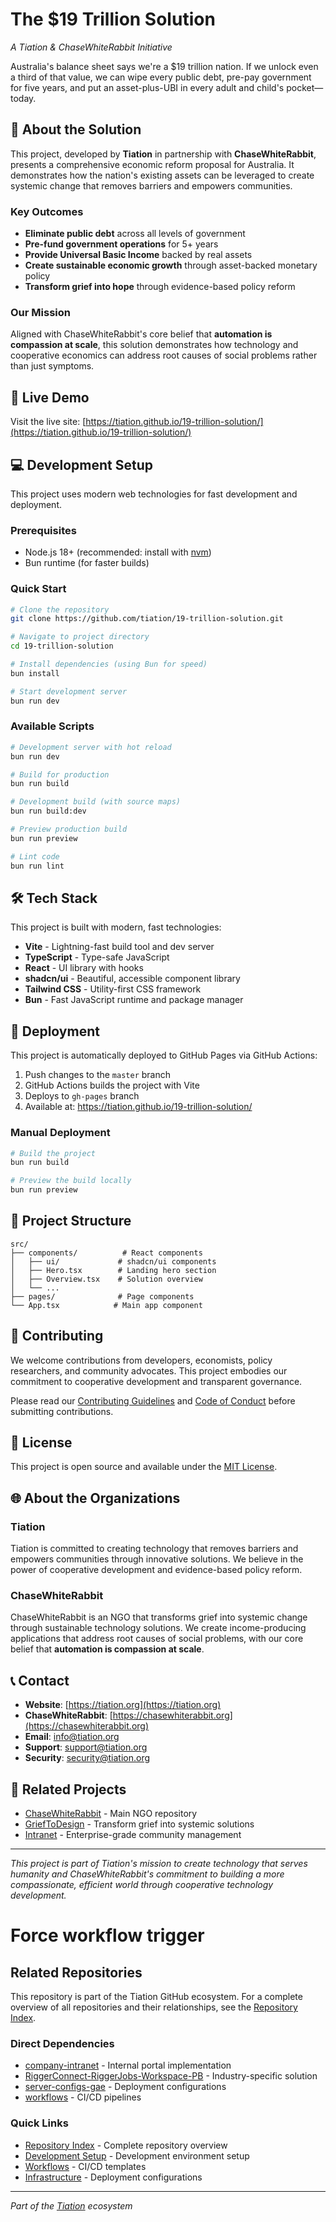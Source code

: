 # The $19 Trillion Solution

*A Tiation & ChaseWhiteRabbit Initiative*

Australia's balance sheet says we're a $19 trillion nation. If we unlock even a third of that value, we can wipe every public debt, pre-pay government for five years, and put an asset-plus-UBI in every adult and child's pocket—today.

## 🌟 About the Solution

This project, developed by **Tiation** in partnership with **ChaseWhiteRabbit**, presents a comprehensive economic reform proposal for Australia. It demonstrates how the nation's existing assets can be leveraged to create systemic change that removes barriers and empowers communities.

### Key Outcomes

- **Eliminate public debt** across all levels of government
- **Pre-fund government operations** for 5+ years  
- **Provide Universal Basic Income** backed by real assets
- **Create sustainable economic growth** through asset-backed monetary policy
- **Transform grief into hope** through evidence-based policy reform

### Our Mission

Aligned with ChaseWhiteRabbit's core belief that **automation is compassion at scale**, this solution demonstrates how technology and cooperative economics can address root causes of social problems rather than just symptoms.

## 🚀 Live Demo

Visit the live site: [https://tiation.github.io/19-trillion-solution/](https://tiation.github.io/19-trillion-solution/)

## 💻 Development Setup

This project uses modern web technologies for fast development and deployment.

### Prerequisites

- Node.js 18+ (recommended: install with [nvm](https://github.com/nvm-sh/nvm#installing-and-updating))
- Bun runtime (for faster builds)

### Quick Start

```bash
# Clone the repository
git clone https://github.com/tiation/19-trillion-solution.git

# Navigate to project directory
cd 19-trillion-solution

# Install dependencies (using Bun for speed)
bun install

# Start development server
bun run dev
```

### Available Scripts

```bash
# Development server with hot reload
bun run dev

# Build for production
bun run build

# Development build (with source maps)
bun run build:dev

# Preview production build
bun run preview

# Lint code
bun run lint
```

## 🛠️ Tech Stack

This project is built with modern, fast technologies:

- **Vite** - Lightning-fast build tool and dev server
- **TypeScript** - Type-safe JavaScript
- **React** - UI library with hooks
- **shadcn/ui** - Beautiful, accessible component library
- **Tailwind CSS** - Utility-first CSS framework
- **Bun** - Fast JavaScript runtime and package manager

## 🚀 Deployment

This project is automatically deployed to GitHub Pages via GitHub Actions:

1. Push changes to the `master` branch
2. GitHub Actions builds the project with Vite
3. Deploys to `gh-pages` branch
4. Available at: https://tiation.github.io/19-trillion-solution/

### Manual Deployment

```bash
# Build the project
bun run build

# Preview the build locally
bun run preview
```

## 📖 Project Structure

```
src/
├── components/          # React components
│   ├── ui/             # shadcn/ui components
│   ├── Hero.tsx        # Landing hero section
│   ├── Overview.tsx    # Solution overview
│   └── ...
├── pages/              # Page components
└── App.tsx            # Main app component
```

## 🤝 Contributing

We welcome contributions from developers, economists, policy researchers, and community advocates. This project embodies our commitment to cooperative development and transparent governance.

Please read our [Contributing Guidelines](CONTRIBUTING.md) and [Code of Conduct](CODE_OF_CONDUCT.md) before submitting contributions.

## 📄 License

This project is open source and available under the [MIT License](LICENSE).

## 🌐 About the Organizations

### Tiation

Tiation is committed to creating technology that removes barriers and empowers communities through innovative solutions. We believe in the power of cooperative development and evidence-based policy reform.

### ChaseWhiteRabbit

ChaseWhiteRabbit is an NGO that transforms grief into systemic change through sustainable technology solutions. We create income-producing applications that address root causes of social problems, with our core belief that **automation is compassion at scale**.

## 📞 Contact

- **Website**: [https://tiation.org](https://tiation.org)
- **ChaseWhiteRabbit**: [https://chasewhiterabbit.org](https://chasewhiterabbit.org)
- **Email**: info@tiation.org
- **Support**: support@tiation.org
- **Security**: security@tiation.org

## 🌟 Related Projects

- [ChaseWhiteRabbit](https://github.com/tiation/ChaseWhiteRabbit) - Main NGO repository
- [GriefToDesign](https://github.com/tiation/grieftodesign) - Transform grief into systemic solutions
- [Intranet](https://github.com/tiation/company-intranet) - Enterprise-grade community management

---

*This project is part of Tiation's mission to create technology that serves humanity and ChaseWhiteRabbit's commitment to building a more compassionate, efficient world through cooperative technology development.*
# Force workflow trigger

## Related Repositories

This repository is part of the Tiation GitHub ecosystem. For a complete overview of all repositories and their relationships, see the [Repository Index](./REPOSITORY_INDEX.md).

### Direct Dependencies
- [company-intranet](../company-intranet/) - Internal portal implementation
- [RiggerConnect-RiggerJobs-Workspace-PB](../RiggerConnect-RiggerJobs-Workspace-PB/) - Industry-specific solution
- [server-configs-gae](../server-configs-gae/) - Deployment configurations
- [workflows](../workflows/) - CI/CD pipelines

### Quick Links
- [Repository Index](./REPOSITORY_INDEX.md) - Complete repository overview
- [Development Setup](../ubuntu-dev-setup/README.md) - Development environment setup
- [Workflows](../workflows/) - CI/CD templates
- [Infrastructure](../server-configs-gae/) - Deployment configurations

---
*Part of the [Tiation](../tiation/) ecosystem*

